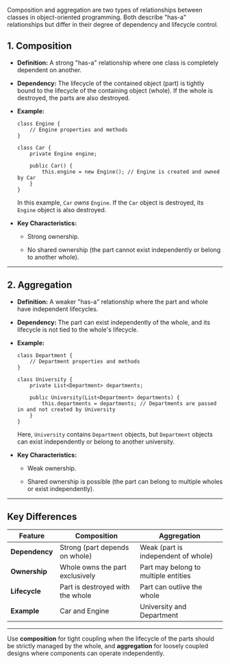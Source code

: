 Composition and aggregation are two types of relationships between classes in object-oriented programming. Both describe "has-a" relationships but differ in their degree of dependency and lifecycle control.

## **1. Composition**

- **Definition:** A strong "has-a" relationship where one class is completely dependent on another.
    
- **Dependency:** The lifecycle of the contained object (part) is tightly bound to the lifecycle of the containing object (whole). If the whole is destroyed, the parts are also destroyed.
    
- **Example:**
    
    ```
    class Engine {
        // Engine properties and methods
    }
    
    class Car {
        private Engine engine;
    
        public Car() {
            this.engine = new Engine(); // Engine is created and owned by Car
        }
    }
    ```
    
    In this example, `Car` _owns_ `Engine`. If the `Car` object is destroyed, its `Engine` object is also destroyed.
    
- **Key Characteristics:**
    
    - Strong ownership.
        
    - No shared ownership (the part cannot exist independently or belong to another whole).
        

---

## **2. Aggregation**

- **Definition:** A weaker "has-a" relationship where the part and whole have independent lifecycles.
    
- **Dependency:** The part can exist independently of the whole, and its lifecycle is not tied to the whole's lifecycle.
    
- **Example:**
    
    ```
    class Department {
        // Department properties and methods
    }
    
    class University {
        private List<Department> departments;
    
        public University(List<Department> departments) {
            this.departments = departments; // Departments are passed in and not created by University
        }
    }
    ```
    
    Here, `University` contains `Department` objects, but `Department` objects can exist independently or belong to another university.
    
- **Key Characteristics:**
    
    - Weak ownership.
        
    - Shared ownership is possible (the part can belong to multiple wholes or exist independently).
        

---

## **Key Differences**

|Feature|Composition|Aggregation|
|---|---|---|
|**Dependency**|Strong (part depends on whole)|Weak (part is independent of whole)|
|**Ownership**|Whole owns the part exclusively|Part may belong to multiple entities|
|**Lifecycle**|Part is destroyed with the whole|Part can outlive the whole|
|**Example**|Car and Engine|University and Department|

---

Use **composition** for tight coupling when the lifecycle of the parts should be strictly managed by the whole, and **aggregation** for loosely coupled designs where components can operate independently.